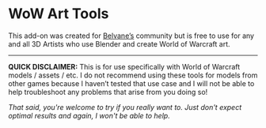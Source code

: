 # WoW Art Tools

This add-on was created for [Belvane’s](https://twitch.tv/belvane) community but is free to use for any and all 3D Artists who use Blender and create World of Warcraft art.

---

**QUICK DISCLAIMER:** This is for use specifically with World of Warcraft models / assets /
etc. I do not recommend using these tools for models from other games because I
haven’t tested that use case and I will not be able to help troubleshoot any problems
that arise from you doing so!

_That said, you're welcome to try if you really want to. Just don't expect optimal results and again, I won't be able to help._
